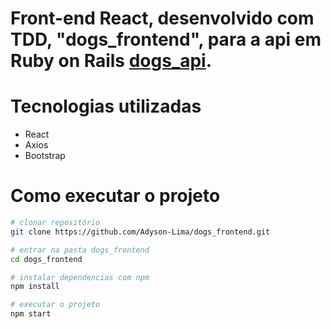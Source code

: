 # Front-end React, desenvolvido com TDD, "dogs_frontend", para a api em Ruby on Rails <a href="https://github.com/Adyson-Lima/dogs_api">dogs_api</a>.

# Tecnologias utilizadas

- React
- Axios
- Bootstrap

# Como executar o projeto

```bash
# clonar repositório
git clone https://github.com/Adyson-Lima/dogs_frontend.git

# entrar na pasta dogs_frontend
cd dogs_frontend

# instalar dependencias com npm
npm install

# executar o projeto
npm start
```
